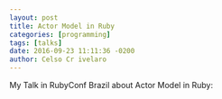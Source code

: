 ```yaml
---
layout: post
title: Actor Model in Ruby 
categories: [programming]
tags: [talks]
date: 2016-09-23 11:11:36 -0200
author: Celso Cr ivelaro
---
```


My Talk in RubyConf Brazil about Actor Model in Ruby:

<script async class="speakerdeck-embed" data-id="19eaff8954544968b45de884e26bf5e8" data-ratio="1.77777777777778" src="//speakerdeck.com/assets/embed.js"></script>

